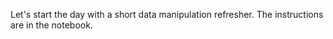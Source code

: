 Let's start the day with a short data manipulation refresher. The instructions are in the notebook.

